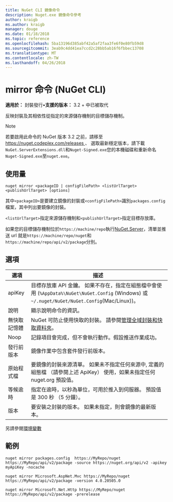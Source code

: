 ```yaml
---
title: NuGet CLI 鏡像命令
description: Nuget.exe 鏡像命令參考
author: kraigb
ms.author: kraigb
manager: douge
ms.date: 01/18/2018
ms.topic: reference
ms.openlocfilehash: 5ba13196d385abf42a5af2faa3fe6f0e80fb59d8
ms.sourcegitcommit: 3eab9c4dd41ea7ccd2c28bb5ab16f6fbbec13708
ms.translationtype: MT
ms.contentlocale: zh-TW
ms.lasthandoff: 04/26/2018
---
```

# <a name="mirror-command-nuget-cli"></a>mirror 命令 (NuGet CLI)

**適用於：** 封裝發行&bullet;**支援的版本：** 3.2 + 中已被取代

反映封裝及其相依性從指定的來源儲存機制的目標儲存機制。

> [!NOTE]
> 若要啟用此命令的 NuGet 版本 3.2 之前，請移至[ https://nuget.codeplex.com/releases ](https://nuget.codeplex.com/releases)、 選取最新穩定版本，請下載`NuGet.ServerExtensions.dll`和`Nuget-Signed.exe`您的本機磁碟和重新命名`Nuget-Signed.exe`至`nuget.exe`。

## <a name="usage"></a>使用量

```cli
nuget mirror <packageID | configFilePath> <listUrlTarget> <publishUrlTarget> [options]
```

其中`<packageID>`是要建立鏡像的封裝或`<configFilePath>`識別`packages.config`檔案，其中列出要鏡像的封裝。

`<listUrlTarget>`指定來源儲存機制和`<publishUrlTarget>`指定目標存放庫。

如果您的目標儲存機制位於`https://machine/repo`執行[NuGet.Server](../hosting-packages/nuget-server.md)，清單並推送 url 就是`https://machine/repo/nuget`和`https://machine/repo/api/v2/package`分別。

## <a name="options"></a>選項

| 選項 | 描述 |
| --- | --- |
| apiKey | 目標存放庫 API 金鑰。 如果不存在，指定在組態檔中會使用 (`%AppData%\NuGet\NuGet.Config` (Windows) 或`~/.nuget/NuGet/NuGet.Config`(Mac/Linux))。 |
| 說明 | 顯示說明命令的資訊。 |
| 無快取記憶體 | NuGet 可防止使用快取的封裝。 請參閱[管理全域封裝和快取資料夾](../consume-packages/managing-the-global-packages-and-cache-folders.md)。 |
| Noop | 記錄項目會完成，但不會執行動作。假設推送作業成功。 |
| 發行前版本 | 鏡像作業中包含套件發行前版本。 |
| 原始程式檔 | 要鏡像的封裝來源清單。 如果未不指定任何來源中, 定義的組態檔 （請參閱上述 ApiKey） 使用，如果未指定任何 nuget.org 預設值。 |
| 等候逾時 | 指定在逾時，以秒為單位，可用於推入到伺服器。 預設值是 300 秒 （5 分鐘）。 |
| 版本 | 要安裝之封裝的版本。 如果未指定，則會鏡像的最新版本。 |

另請參閱[環境變數](cli-ref-environment-variables.md)

## <a name="examples"></a>範例

```cli
nuget mirror packages.config  https://MyRepo/nuget https://MyRepo/api/v2/package -source https://nuget.org/api/v2 -apikey myApiKey -nocache

nuget mirror Microsoft.AspNet.Mvc https://MyRepo/nuget https://MyRepo/api/v2/package -version 4.0.20505.0

nuget mirror Microsoft.Net.Http https://MyRepo/nuget https://MyRepo/api/v2/package -prerelease
```
